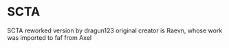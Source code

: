 # SCTA
SCTA reworked version by dragun123
original creator is Raevn, whose work was imported to faf from Axel
